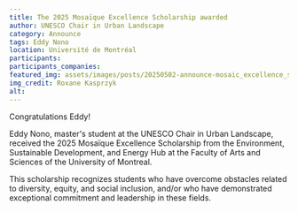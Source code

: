 ```yaml
---
title: The 2025 Mosaïque Excellence Scholarship awarded
author: UNESCO Chair in Urban Landscape
category: Announce
tags: Eddy Nono
location: Université de Montréal
participants: 
participants_companies: 
featured_img: assets/images/posts/20250502-announce-mosaic_excellence_scholarship_eddy_nono.jpg
img_credit: Roxane Kasprzyk
alt:
---
```

Congratulations Eddy!

Eddy Nono, master's student at the UNESCO Chair in Urban Landscape, received the 2025 Mosaïque Excellence Scholarship from the Environment, Sustainable Development, and Energy Hub at the Faculty of Arts and Sciences of the University of Montreal.

This scholarship recognizes students who have overcome obstacles related to diversity, equity, and social inclusion, and/or who have demonstrated exceptional commitment and leadership in these fields.
